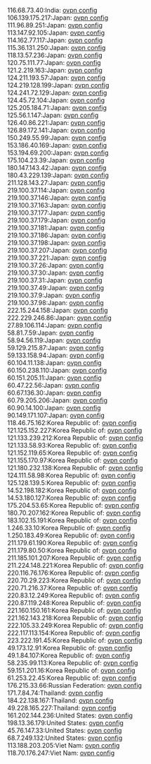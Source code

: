 116.68.73.40:India: [ovpn config](vpn/116_68_73_40.ovpn)  
106.139.175.217:Japan: [ovpn config](vpn/106_139_175_217.ovpn)  
111.96.89.251:Japan: [ovpn config](vpn/111_96_89_251.ovpn)  
113.147.92.105:Japan: [ovpn config](vpn/113_147_92_105.ovpn)  
114.162.77.117:Japan: [ovpn config](vpn/114_162_77_117.ovpn)  
115.36.131.250:Japan: [ovpn config](vpn/115_36_131_250.ovpn)  
118.13.57.236:Japan: [ovpn config](vpn/118_13_57_236.ovpn)  
120.75.111.77:Japan: [ovpn config](vpn/120_75_111_77.ovpn)  
121.2.219.163:Japan: [ovpn config](vpn/121_2_219_163.ovpn)  
124.211.193.57:Japan: [ovpn config](vpn/124_211_193_57.ovpn)  
124.219.128.199:Japan: [ovpn config](vpn/124_219_128_199.ovpn)  
124.241.72.129:Japan: [ovpn config](vpn/124_241_72_129.ovpn)  
124.45.72.104:Japan: [ovpn config](vpn/124_45_72_104.ovpn)  
125.205.184.71:Japan: [ovpn config](vpn/125_205_184_71.ovpn)  
125.56.1.147:Japan: [ovpn config](vpn/125_56_1_147.ovpn)  
126.40.86.221:Japan: [ovpn config](vpn/126_40_86_221.ovpn)  
126.89.172.141:Japan: [ovpn config](vpn/126_89_172_141.ovpn)  
150.249.55.99:Japan: [ovpn config](vpn/150_249_55_99.ovpn)  
153.186.40.169:Japan: [ovpn config](vpn/153_186_40_169.ovpn)  
153.194.69.200:Japan: [ovpn config](vpn/153_194_69_200.ovpn)  
175.104.23.39:Japan: [ovpn config](vpn/175_104_23_39.ovpn)  
180.147.143.42:Japan: [ovpn config](vpn/180_147_143_42.ovpn)  
180.43.229.139:Japan: [ovpn config](vpn/180_43_229_139.ovpn)  
211.128.143.27:Japan: [ovpn config](vpn/211_128_143_27.ovpn)  
219.100.37.114:Japan: [ovpn config](vpn/219_100_37_114.ovpn)  
219.100.37.146:Japan: [ovpn config](vpn/219_100_37_146.ovpn)  
219.100.37.163:Japan: [ovpn config](vpn/219_100_37_163.ovpn)  
219.100.37.177:Japan: [ovpn config](vpn/219_100_37_177.ovpn)  
219.100.37.179:Japan: [ovpn config](vpn/219_100_37_179.ovpn)  
219.100.37.181:Japan: [ovpn config](vpn/219_100_37_181.ovpn)  
219.100.37.186:Japan: [ovpn config](vpn/219_100_37_186.ovpn)  
219.100.37.198:Japan: [ovpn config](vpn/219_100_37_198.ovpn)  
219.100.37.207:Japan: [ovpn config](vpn/219_100_37_207.ovpn)  
219.100.37.221:Japan: [ovpn config](vpn/219_100_37_221.ovpn)  
219.100.37.26:Japan: [ovpn config](vpn/219_100_37_26.ovpn)  
219.100.37.30:Japan: [ovpn config](vpn/219_100_37_30.ovpn)  
219.100.37.31:Japan: [ovpn config](vpn/219_100_37_31.ovpn)  
219.100.37.49:Japan: [ovpn config](vpn/219_100_37_49.ovpn)  
219.100.37.9:Japan: [ovpn config](vpn/219_100_37_9.ovpn)  
219.100.37.98:Japan: [ovpn config](vpn/219_100_37_98.ovpn)  
222.15.244.158:Japan: [ovpn config](vpn/222_15_244_158.ovpn)  
222.229.246.86:Japan: [ovpn config](vpn/222_229_246_86.ovpn)  
27.89.106.114:Japan: [ovpn config](vpn/27_89_106_114.ovpn)  
58.81.7.59:Japan: [ovpn config](vpn/58_81_7_59.ovpn)  
58.94.56.119:Japan: [ovpn config](vpn/58_94_56_119.ovpn)  
59.129.215.87:Japan: [ovpn config](vpn/59_129_215_87.ovpn)  
59.133.158.94:Japan: [ovpn config](vpn/59_133_158_94.ovpn)  
60.104.11.138:Japan: [ovpn config](vpn/60_104_11_138.ovpn)  
60.150.238.110:Japan: [ovpn config](vpn/60_150_238_110.ovpn)  
60.151.205.11:Japan: [ovpn config](vpn/60_151_205_11.ovpn)  
60.47.22.56:Japan: [ovpn config](vpn/60_47_22_56.ovpn)  
60.67.136.30:Japan: [ovpn config](vpn/60_67_136_30.ovpn)  
60.79.205.206:Japan: [ovpn config](vpn/60_79_205_206.ovpn)  
60.90.14.100:Japan: [ovpn config](vpn/60_90_14_100.ovpn)  
90.149.171.107:Japan: [ovpn config](vpn/90_149_171_107.ovpn)  
118.46.75.162:Korea Republic of: [ovpn config](vpn/118_46_75_162.ovpn)  
121.125.152.227:Korea Republic of: [ovpn config](vpn/121_125_152_227.ovpn)  
121.133.239.212:Korea Republic of: [ovpn config](vpn/121_133_239_212.ovpn)  
121.133.58.93:Korea Republic of: [ovpn config](vpn/121_133_58_93.ovpn)  
121.152.119.65:Korea Republic of: [ovpn config](vpn/121_152_119_65.ovpn)  
121.155.170.97:Korea Republic of: [ovpn config](vpn/121_155_170_97.ovpn)  
121.180.232.138:Korea Republic of: [ovpn config](vpn/121_180_232_138.ovpn)  
124.111.58.98:Korea Republic of: [ovpn config](vpn/124_111_58_98.ovpn)  
125.128.139.5:Korea Republic of: [ovpn config](vpn/125_128_139_5.ovpn)  
14.52.198.182:Korea Republic of: [ovpn config](vpn/14_52_198_182.ovpn)  
14.53.180.127:Korea Republic of: [ovpn config](vpn/14_53_180_127.ovpn)  
175.204.53.65:Korea Republic of: [ovpn config](vpn/175_204_53_65.ovpn)  
180.70.207.162:Korea Republic of: [ovpn config](vpn/180_70_207_162.ovpn)  
183.102.15.191:Korea Republic of: [ovpn config](vpn/183_102_15_191.ovpn)  
1.246.33.10:Korea Republic of: [ovpn config](vpn/1_246_33_10.ovpn)  
1.250.183.49:Korea Republic of: [ovpn config](vpn/1_250_183_49.ovpn)  
211.179.61.190:Korea Republic of: [ovpn config](vpn/211_179_61_190.ovpn)  
211.179.80.50:Korea Republic of: [ovpn config](vpn/211_179_80_50.ovpn)  
211.185.101.207:Korea Republic of: [ovpn config](vpn/211_185_101_207.ovpn)  
211.224.148.221:Korea Republic of: [ovpn config](vpn/211_224_148_221.ovpn)  
220.116.76.176:Korea Republic of: [ovpn config](vpn/220_116_76_176.ovpn)  
220.70.29.223:Korea Republic of: [ovpn config](vpn/220_70_29_223.ovpn)  
220.71.216.37:Korea Republic of: [ovpn config](vpn/220_71_216_37.ovpn)  
220.83.12.249:Korea Republic of: [ovpn config](vpn/220_83_12_249.ovpn)  
220.87.119.248:Korea Republic of: [ovpn config](vpn/220_87_119_248.ovpn)  
221.160.150.161:Korea Republic of: [ovpn config](vpn/221_160_150_161.ovpn)  
221.162.143.218:Korea Republic of: [ovpn config](vpn/221_162_143_218.ovpn)  
222.105.33.249:Korea Republic of: [ovpn config](vpn/222_105_33_249.ovpn)  
222.117.113.154:Korea Republic of: [ovpn config](vpn/222_117_113_154.ovpn)  
223.222.191.45:Korea Republic of: [ovpn config](vpn/223_222_191_45.ovpn)  
49.173.12.91:Korea Republic of: [ovpn config](vpn/49_173_12_91.ovpn)  
49.1.84.107:Korea Republic of: [ovpn config](vpn/49_1_84_107.ovpn)  
58.235.99.113:Korea Republic of: [ovpn config](vpn/58_235_99_113.ovpn)  
59.151.201.16:Korea Republic of: [ovpn config](vpn/59_151_201_16.ovpn)  
61.253.22.45:Korea Republic of: [ovpn config](vpn/61_253_22_45.ovpn)  
176.215.33.66:Russian Federation: [ovpn config](vpn/176_215_33_66.ovpn)  
171.7.84.74:Thailand: [ovpn config](vpn/171_7_84_74.ovpn)  
184.22.138.167:Thailand: [ovpn config](vpn/184_22_138_167.ovpn)  
49.228.165.227:Thailand: [ovpn config](vpn/49_228_165_227.ovpn)  
161.202.144.236:United States: [ovpn config](vpn/161_202_144_236.ovpn)  
198.13.36.179:United States: [ovpn config](vpn/198_13_36_179.ovpn)  
45.76.147.33:United States: [ovpn config](vpn/45_76_147_33.ovpn)  
68.7.249.132:United States: [ovpn config](vpn/68_7_249_132.ovpn)  
113.188.203.205:Viet Nam: [ovpn config](vpn/113_188_203_205.ovpn)  
118.70.176.247:Viet Nam: [ovpn config](vpn/118_70_176_247.ovpn)  
